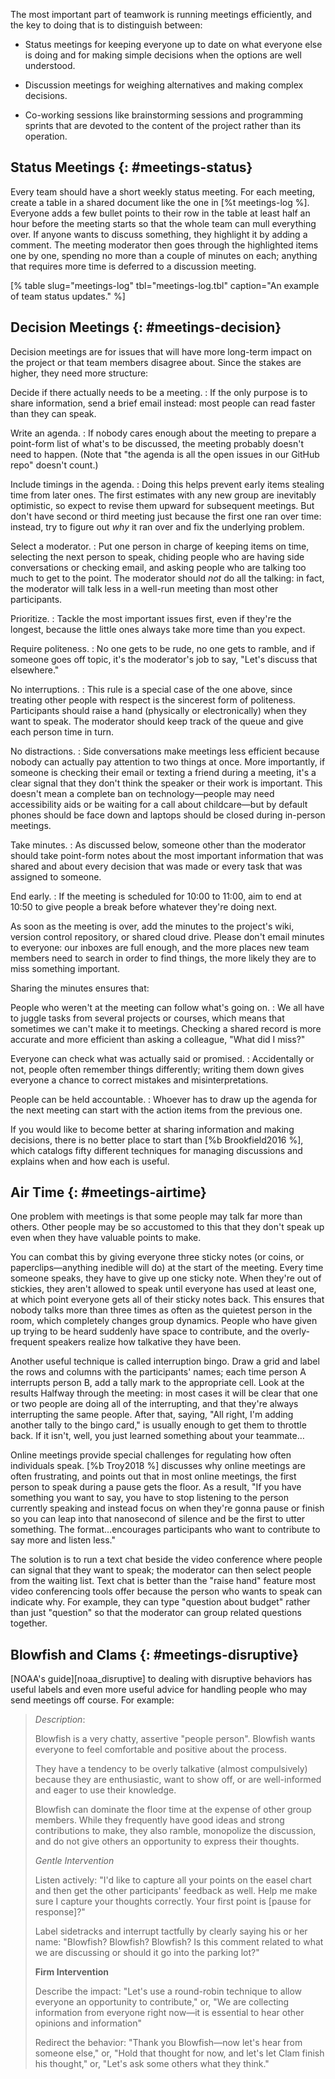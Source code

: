 The most important part of teamwork is running meetings efficiently,
and the key to doing that is to distinguish between:

-   Status meetings for keeping everyone up to date on what everyone else is doing
    and for making simple decisions when the options are well understood.

-   Discussion meetings for weighing alternatives and making complex decisions.

-   Co-working sessions like brainstorming sessions and programming sprints
    that are devoted to the content of the project rather than its operation.

## Status Meetings {: #meetings-status}

Every team should have a short weekly status meeting.
For each meeting,
create a table in a shared document like the one in [%t meetings-log %].
Everyone adds a few bullet points to their row in the table
at least half an hour before the meeting starts
so that the whole team can mull everything over.
If anyone wants to discuss something,
they highlight it by adding a comment.
The meeting moderator then goes through the highlighted items one by one,
spending no more than a couple of minutes on each;
anything that requires more time is deferred to a discussion meeting.

[% table
   slug="meetings-log"
   tbl="meetings-log.tbl"
   caption="An example of team status updates."
%]

## Decision Meetings {: #meetings-decision}

Decision meetings are for issues that will have more long-term impact on the project
or that team members disagree about.
Since the stakes are higher,
they need more structure:

Decide if there actually needs to be a meeting.
:   If the only purpose is to share information,
    send a brief email instead:
    most people can read faster than they can speak.

Write an agenda.
:   If nobody cares enough about the meeting to prepare
    a point-form list of what's to be discussed,
    the meeting probably doesn't need to happen.
    (Note that "the agenda is all the open issues in our GitHub repo" doesn't count.)

Include timings in the agenda.
:   Doing this helps prevent early items stealing time from later ones.
    The first estimates with any new group are inevitably optimistic,
    so expect to revise them upward for subsequent meetings.
    But don't have second or third
    meeting just because the first one ran over time: instead, try to figure out
    *why* it ran over and fix the underlying problem.

Select a moderator.
:   Put one person in charge of keeping items on time,
    selecting the next person to speak,
    chiding people who are having side conversations or checking email,
    and asking people who are talking too much to get to the point.
    The moderator should *not* do all the talking:
    in fact,
    the moderator will talk less in a well-run meeting than most other participants.

Prioritize.
:   Tackle the most important issues first, even if they're the longest,
    because the little ones always take more time than you expect.

Require politeness.
:   No one gets to be rude,
    no one gets to ramble,
    and if someone goes off topic,
    it's the moderator's job to say, "Let's discuss that elsewhere."

No interruptions.
:   This rule is a special case of the one above,
    since treating other people with respect is the sincerest form of politeness.
    Participants should raise a hand (physically or electronically)
    when they want to speak.
    The moderator should keep track of the queue
    and give each person time in turn.

No distractions.
:   Side conversations make meetings less efficient
    because nobody can actually pay attention to two things at once.
    More importantly,
    if someone is checking their email or texting a friend during a meeting,
    it's a clear signal that they don't think the speaker or their work is important.
    This doesn't mean a complete ban on technology—people may need accessibility aids
    or be waiting for a call about childcare—but by default
    phones should be face down and laptops should be closed
    during in-person meetings.

Take minutes.
:   As discussed below,
    someone other than the moderator should take point-form notes
    about the most important information that was shared
    and about every decision that was made or every task that was assigned to someone.

End early.
:   If the meeting is scheduled for 10:00 to 11:00,
    aim to end at 10:50 to give people a break before whatever they're doing next.

As soon as the meeting is over,
add the minutes to the project's wiki,
version control repository,
or shared cloud drive.
Please don't email minutes to everyone:
our inboxes are full enough,
and the more places new team members need to search in order to find things,
the more likely they are to miss something important.

Sharing the minutes ensures that:

People who weren't at the meeting can follow what's going on.
:   We all have to juggle tasks from several projects or courses,
    which means that sometimes we can't make it to meetings.
    Checking a shared record is more accurate and more efficient than asking a colleague,
    "What did I miss?"

Everyone can check what was actually said or promised.
:   Accidentally or not, people often remember things differently;
    writing them down gives everyone a chance to correct mistakes
    and misinterpretations.

People can be held accountable.
:   Whoever has to draw up the agenda for the next meeting
    can start with the action items from the previous one.

If you would like to become better at sharing information and making decisions,
there is no better place to start than [%b Brookfield2016 %],
which catalogs fifty different techniques for managing discussions
and explains when and how each is useful.

## Air Time {: #meetings-airtime}

One problem with meetings is that
some people may talk far more than others.
Other people may be so accustomed to this
that they don't speak up even when they have valuable points to make.

You can combat this
by giving everyone three sticky notes
(or coins, or paperclips—anything inedible will do) at the start of the meeting.
Every time someone speaks,
they have to give up one sticky note.
When they're out of stickies,
they aren't allowed to speak until everyone has used at least one,
at which point everyone gets all of their sticky notes back.
This ensures that nobody talks more than three times as often as
the quietest person in the room,
which completely changes group dynamics.
People who have given up trying to be heard suddenly have space to contribute,
and the overly-frequent speakers realize how talkative they have been.

Another useful technique is called interruption bingo.
Draw a grid and label the rows and columns with the participants' names;
each time person A interrupts person B,
add a tally mark to the appropriate cell.
Look at the results Halfway through the meeting:
in most cases it will be clear that one or two people are doing all of the interrupting,
and that they're always interrupting the same people.
After that,
saying, "All right, I'm adding another tally to the bingo card,"
is usually enough to get them to throttle back.
If it isn't,
well,
you just learned something about your teammate…

Online meetings provide special challenges for regulating how often individuals speak.
[%b Troy2018 %] discusses why online meetings are often frustrating,
and points out that in most online meetings,
the first person to speak during a pause gets the floor.
As a result,
"If you have something you want to say,
you have to stop listening to the person currently speaking
and instead focus on when they're gonna pause or finish
so you can leap into that nanosecond of silence
and be the first to utter something.
The format…encourages participants who want to contribute to say more and listen less."

The solution is to run a text chat beside the video conference
where people can signal that they want to speak;
the moderator can then select people from the waiting list.
Text chat is better than the "raise hand" feature most video conferencing tools offer
because the person who wants to speak can indicate why.
For example,
they can type "question about budget"
rather than just "question"
so that the moderator can group related questions together.

## Blowfish and Clams {: #meetings-disruptive}

[NOAA's guide][noaa_disruptive] to dealing with disruptive behaviors
has useful labels and even more useful advice
for handling people who may send meetings off course.
For example:

<blockquote markdown="1">

*Description*:

Blowfish is a very chatty, assertive "people person".
Blowfish wants everyone to feel comfortable and positive about the process.

They have a tendency to be overly talkative (almost compulsively)
because they are enthusiastic,
want to show off,
or are well-informed and eager to use their knowledge.

Blowfish can dominate the floor time at the expense of other group members.
While they frequently have good ideas and strong contributions to make,
they also ramble,
monopolize the discussion,
and do not give others an opportunity to express their thoughts.

*Gentle Intervention*

Listen actively:
"I'd like to capture all your points on the easel chart
and then get the other participants' feedback as well.
Help me make sure I capture your thoughts correctly.
Your first point is [pause for response]?"

Label sidetracks and interrupt tactfully
by clearly saying his or her name:
"Blowfish? Blowfish? Blowfish?
Is this comment related to what we are discussing
or should it go into the parking lot?"

**Firm Intervention**

Describe the impact:
"Let's use a round-robin technique
to allow everyone an opportunity to contribute,"
or,
"We are collecting information from everyone right now—it
is essential to hear other opinions and information"

Redirect the behavior:
"Thank you Blowfish—now let's hear from someone else,"
or,
"Hold that thought for now,
and let's let Clam finish his thought,"
or,
"Let's ask some others what they think."

</blockquote>
